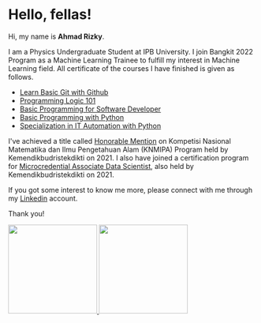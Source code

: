 # Hello, fellas! 

Hi, my name is **Ahmad Rizky**.

I am a Physics Undergraduate Student at IPB University. I join Bangkit 2022 Program as a Machine Learning Trainee to fulfill my interest in Machine Learning field. All certificate of the courses I have finished is given as follows.
* [Learn Basic Git with Github](https://www.dicoding.com/certificates/QLZ910RN2P5D)
* [Programming Logic 101](https://www.dicoding.com/certificates/N9ZOERM0RXG5)
* [Basic Programming for Software Developer](https://www.dicoding.com/certificates/6RPN85ROQZ2M)
* [Basic Programming with Python](https://www.dicoding.com/certificates/53XEWRM79XRN)
* [Specialization in IT Automation with Python](https://www.coursera.org/account/accomplishments/professional-cert/69RKLVEJEHAB)

I've achieved a title called [Honorable Mention](https://drive.google.com/file/d/1PpgIUSVuKYuFPvse1weFGS1VCi5n8oIo/view?usp=sharing) on Kompetisi Nasional Matematika dan Ilmu Pengetahuan Alam (KNMIPA) Program held by Kemendikbudristekdikti on 2021. I also have joined a certification program for [Microcredential Associate Data Scientist](https://drive.google.com/file/d/1g1V7wpu8w_YRYIlDTqmNpCZCc7d25Z4w/view?usp=sharing), also held by Kemendikbudristekdikti on 2021.

If you got some interest to know me more, please connect with me through my [Linkedin](https://www.linkedin.com/in/ahmdxrzky/) account.

Thank you!

<p align="left">
<a href="https://github.com/gilangadhan">
  <img height="180em" src="https://github-readme-stats-eight-theta.vercel.app/api?username=ahmdxrzky&show_icons=true&theme=algolia&include_all_commits=true&count_private=true"/>
  <img height="180em" src="https://github-readme-stats-eight-theta.vercel.app/api/top-langs/?username=ahmdxrzky&layout=compact&langs_count=8&theme=algolia"/>
</a>
</p>
